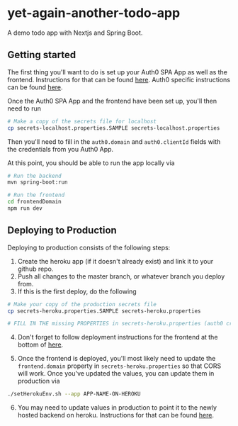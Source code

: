 # yet-again-another-todo-app

A demo todo app with Nextjs and Spring Boot.

## Getting started

The first thing you'll want to do is set up your Auth0 SPA App as well as the frontend. Instructions for that can be found [here](./frontend/README.md). Auth0 specific instructions can be found [here](./frontend/docs/auth0.md).

Once the Auth0 SPA App and the frontend have been set up, you'll then need to run

```bash
# Make a copy of the secrets file for localhost
cp secrets-localhost.properties.SAMPLE secrets-localhost.properties
```

Then you'll need to fill in the `auth0.domain` and `auth0.clientId` fields with the credentials from you Auth0 App.

At this point, you should be able to run the app locally via

```bash
# Run the backend
mvn spring-boot:run

# Run the frontend
cd frontendDomain
npm run dev
```

## Deploying to Production

Deploying to production consists of the following steps:

1. Create the heroku app (if it doesn't already exist) and link it to your github repo.
2. Push all changes to the master branch, or whatever branch you deploy from.
3. If this is the first deploy, do the following

```bash
# Make your copy of the production secrets file
cp secrets-heroku.properties.SAMPLE secrets-heroku.properties

# FILL IN THE missing PROPERTIES in secrets-heroku.properties (auth0 creds can carry over from localhost file)
```

4. Don't forget to follow deployment instructions for the frontend at the bottom of [here](./frontend/README.md).

5. Once the frontend is deployed, you'll most likely need to update the `frontend.domain` property in `secrets-heroku.properties` so that CORS will work. Once you've updated the values, you can update them in production via

```bash
./setHerokuEnv.sh --app APP-NAME-ON-HEROKU
```

6. You may need to update values in production to point it to the newly hosted backend on heroku. Instructions for that can be found [here](./frontend/README.md).
